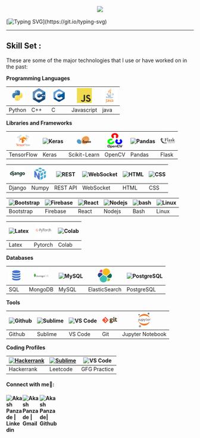 <div align="center">
  <img src="https://user-images.githubusercontent.com/74038190/212748842-9fcbad5b-6173-4175-8a61-521f3dbb7514.gif" width="400"/>
</div>
<!-- <h1>Hi There, I'm Akash Panzade <img  src="https://raw.githubusercontent.com/ABSphreak/ABSphreak/master/gifs/Hi.gif" width="30px"></h1> -->

[![Typing SVG](https://readme-typing-svg.demolab.com?font=DynaPuff&weight=700&size=40&duration=2000&pause=1000&color=F70000&center=true&vCenter=true&width=1000&height=100&lines=Hi+There+!;Welcome+to+my+Github+Profile.;I+am+Akash+Panzade.)](https://git.io/typing-svg)

---


## Skill Set :

These are some of the major technologies that I use or have worked on in the past:

**Programming Languages**

<img title="Python" alt="Python" width="40px" src="https://raw.githubusercontent.com/github/explore/master/topics/python/python.png" />|<img title="C++" alt="C++" width="40px" src="https://raw.githubusercontent.com/github/explore/main/topics/cpp/cpp.png">|<img title="C" alt="C" width="40px" src="https://raw.githubusercontent.com/github/explore/master/topics/c/c.png">|<img alt="JS" title="JavaScript" width="40px" src="https://raw.githubusercontent.com/github/explore/master/topics/javascript/javascript.png">|<img alt="java" title="java" width="40px" src="https://raw.githubusercontent.com/github/explore/main/topics/java/java.png">
|--|--|--|--|--|
Python |  C++ |   C  | Javascript |  java 

**Libraries and Frameworks**

<img title="TensorFlow" alt="TensorFlow" width="40px" src="https://raw.githubusercontent.com/github/explore/master/topics/tensorflow/tensorflow.png">|<img title="Keras" alt="Keras" width="40px" src="https://upload.wikimedia.org/wikipedia/commons/thumb/a/ae/Keras_logo.svg/240px-Keras_logo.svg.png">|<img title="Scikit-Learn" alt="Scikit Learn" width="40px" src="https://raw.githubusercontent.com/github/explore/master/topics/scikit-learn/scikit-learn.png">|<img title="OpenCV" alt="OpenCV" width="40px" src="https://raw.githubusercontent.com/github/explore/master/topics/opencv/opencv.png">|<img title="Pandas" alt="Pandas" width="40px" src="https://upload.wikimedia.org/wikipedia/commons/e/ed/Pandas_logo.svg">|<img title="Flask" alt="Flask" width="40px" src="https://raw.githubusercontent.com/github/explore/master/topics/flask/flask.png">
|--|--|--|--|--|--|
TensorFlow |  Keras | Scikit-Learn | OpenCV |  Pandas | Flask

<img title="Django" alt="Django" width="40px" src="https://raw.githubusercontent.com/github/explore/master/topics/django/django.png">|<img title="numpy" alt="numpy" width="40px" src="https://raw.githubusercontent.com/github/explore/master/topics/numpy/numpy.png">|<img title="REST" alt="REST" width="40px" src="https://user-images.githubusercontent.com/25181517/192107858-fe19f043-c502-4009-8c47-476fc89718ad.png">|<img title="WebSocket" alt="WebSocket" width="40px" src="https://user-images.githubusercontent.com/25181517/187070862-03888f18-2e63-4332-95fb-3ba4f2708e59.png">|<img title="HTML" alt="HTML" width="40px" src="https://user-images.githubusercontent.com/25181517/192158954-f88b5814-d510-4564-b285-dff7d6400dad.png">|<img title="CSS" alt="CSS" width="40px" src="https://user-images.githubusercontent.com/25181517/183898674-75a4a1b1-f960-4ea9-abcb-637170a00a75.png">
|--|--|--|--|--|--|
Django |  Numpy | REST API | WebSocket |  HTML | CSS

<img title="Bootstrap" alt="Bootstrap" width="40px" src="https://user-images.githubusercontent.com/25181517/183898054-b3d693d4-dafb-4808-a509-bab54cf5de34.png">|<img title="Firebase" alt="Firebase" width="40px" src="https://user-images.githubusercontent.com/25181517/189716855-2c69ca7a-5149-4647-936d-780610911353.png">|<img title="React" alt="React" width="40px" src="https://user-images.githubusercontent.com/25181517/183897015-94a058a6-b86e-4e42-a37f-bf92061753e5.png">|<img title="Nodejs" alt="Nodejs" width="40px" src="https://user-images.githubusercontent.com/25181517/183568594-85e280a7-0d7e-4d1a-9028-c8c2209e073c.png">|<img title="bash" alt="bash" width="40px" src="https://user-images.githubusercontent.com/25181517/192158606-7c2ef6bd-6e04-47cf-b5bc-da2797cb5bda.png">|<img title="Linux" alt="Linux" width="40px" src="https://camo.githubusercontent.com/875b2967090ac970937698e92e1bfeefdc6168b9afb428aabfe321e19d549d74/68747470733a2f2f6564656e742e6769746875622e696f2f537570657254696e7949636f6e732f696d616765732f7376672f6c696e75782e737667">
|--|--|--|--|--|--|
Bootstrap |  Firebase | React | Nodejs |  Bash | Linux

<img title="Latex" alt="Latex" width="40px" src="https://upload.wikimedia.org/wikipedia/commons/9/92/LaTeX_logo.svg">|<img title="Pytorch" alt="Pytorch" width="40px" src="https://raw.githubusercontent.com/github/explore/master/topics/pytorch/pytorch.png">|<img title="Colab" alt="Colab" width="40px" src="https://upload.wikimedia.org/wikipedia/commons/d/d0/Google_Colaboratory_SVG_Logo.svg">
|--|--|--|
Latex |  Pytorch | Colab 




**Databases**

<img title="SQL" alt="SQL" width="40px" src="https://raw.githubusercontent.com/github/explore/master/topics/sql/sql.png" />|<img title="MongoDB" alt="MongoDB" width="40px" src="https://raw.githubusercontent.com/github/explore/master/topics/mongodb/mongodb.png">|<img title="MySQL" alt="MySQL" width="40px" src="https://user-images.githubusercontent.com/25181517/183896128-ec99105a-ec1a-4d85-b08b-1aa1620b2046.png">|<img alt="ElasticSearch" title="ElasticSearch" width="40px" src="https://raw.githubusercontent.com/github/explore/master/topics/elasticsearch/elasticsearch.png">|<img alt="PostgreSQL" title="PostgreSQL" width="40px" src="https://user-images.githubusercontent.com/25181517/117208740-bfb78400-adf5-11eb-97bb-09072b6bedfc.png">
|--|--|--|--|--|
SQL |  MongoDB | MySQL | ElasticSearch |  PostgreSQL 


**Tools**

<img title="Github" alt="Github" width="40px" src="https://user-images.githubusercontent.com/25181517/192108374-8da61ba1-99ec-41d7-80b8-fb2f7c0a4948.png">|<img title="Sublime" alt="Sublime" width="40px" src="https://user-images.githubusercontent.com/25181517/190887576-6653f877-8439-4521-82f3-403086ead892.png">|<img title="VS Code" alt="VS Code" width="40px" src="https://img.icons8.com/fluent/48/000000/visual-studio-code-2019.png">|<img title="git" alt="git" width="40px" src="https://raw.githubusercontent.com/github/explore/master/topics/git/git.png">|<img title="Jupyter Notebook" alt="Jupyter" width="40px" src="https://raw.githubusercontent.com/github/explore/master/topics/jupyter-notebook/jupyter-notebook.png">
|--|--|--|--|--|
Github |  Sublime | VS Code |  Git  | Jupyter Notebook 



**Coding Profiles**

<a href="https://www.hackerrank.com/username"><img title="Hackerrank" alt="Hackerrank" width="40px" src="https://upload.wikimedia.org/wikipedia/commons/thumb/4/40/HackerRank_Icon-1000px.png/600px-HackerRank_Icon-1000px.png"></a> |<a href="https://www.sublimetext.com/"><img title="Sublime" alt="Sublime" width="40px" src="https://upload.wikimedia.org/wikipedia/commons/1/19/LeetCode_logo_black.png"></a> |<img title="VS Code" alt="VS Code" width="40px" src="https://encrypted-tbn0.gstatic.com/images?q=tbn:ANd9GcSRZ_jx_vM0sK_Mb4vg2rT8qudAkiWjeeQOeVCYbVHqBZ-GCShWaF_dQlmsqAwKoQk0vgo&usqp=CAU"> 
|--|--|--|
Hackerrank |  Leetcode | GFG Practice


<h4> Connect with me🤝: <h4>
  </hr>
  <a href="">
   <img align="left" alt=" Akash Panzade | Linkedin" width="44px" src="https://www.vectorlogo.zone/logos/linkedin/linkedin-icon.svg" />
  </a>
  <a href="">
    <img align="left" alt="Akash Panzade | Gmail" width="46px" src="https://www.vectorlogo.zone/logos/gmail/gmail-icon.svg" />
  </a>
   <a href="https://github.com/">
    <img align="left" alt="Akash Panzade| Github" width="46px" src="https://www.vectorlogo.zone/logos/github/github-tile.svg" />
  </a>
  <br>

